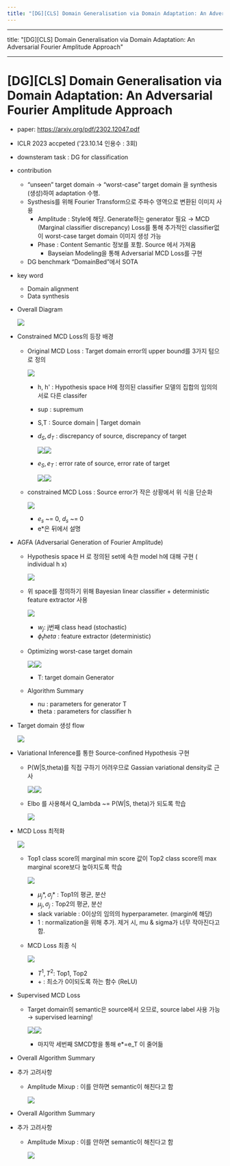 ```yaml
---
title: "[DG][CLS] Domain Generalisation via Domain Adaptation: An Adversarial Fourier Amplitude Approach"
---
```

---
title: "[DG][CLS] Domain Generalisation via Domain Adaptation: An Adversarial Fourier Amplitude Approach"

---

# [DG][CLS] Domain Generalisation via Domain Adaptation: An Adversarial Fourier Amplitude Approach

- paper: https://arxiv.org/pdf/2302.12047.pdf

- ICLR 2023 accpeted ('23.10.14 인용수 : 3회)

- downsteram task : DG for classification

- contribution

  - “unseen” target domain → “worst-case” target domain 을 synthesis (생성)하여 adaptation 수행.
  - Systhesis를 위해 Fourier Transform으로 주파수 영역으로 변환된 이미지 사용
    - Amplitude : Style에 해당.  Generate하는 generator 필요 → MCD (Marginal classifier discrepancy) Loss를 통해 추가적인 classifier없이  worst-case target domain 이미지 생성 가능
    - Phase : Content Semantic 정보를 포함. Source 에서 가져옴
      - Bayseian Modeling을 통해 Adversarial MCD Loss를 구현
  - DG benchmark “DomainBed”에서 SOTA

- key word

  - Domain alignment
  - Data synthesis

- Overall Diagram

  ![](../images/2023-12-16/%EC%8A%A4%ED%81%AC%EB%A6%B0%EC%83%B7%202023-12-16%2023-00-02.png)

- Constrained MCD Loss의 등장 배경

  - Original MCD Loss : Target domain error의 upper bound를 3가지 텀으로 정의

    ![](../images/2023-12-16/%EC%8A%A4%ED%81%AC%EB%A6%B0%EC%83%B7%202023-12-16%2023-00-24.png)

    - h, h' : Hypothesis space H에 정의된 classifier 모델의 집합의 임의의 서로 다른 classifer

    - sup : supremum

    - S,T : Source domain | Target domain

    - $d_S, d_T$ : discrepancy of source, discrepancy of target

      ![](../images/2023-12-16/%EC%8A%A4%ED%81%AC%EB%A6%B0%EC%83%B7%202023-12-16%2023-01-17.png)![](../images/2023-12-16/%EC%8A%A4%ED%81%AC%EB%A6%B0%EC%83%B7%202023-12-16%2023-01-41.png)

    - $e_S, e_T$ : error rate of source, error rate of target

      ![](../images/2023-12-16/%EC%8A%A4%ED%81%AC%EB%A6%B0%EC%83%B7%202023-12-16%2023-01-59.png)![](../images/2023-12-16/%EC%8A%A4%ED%81%AC%EB%A6%B0%EC%83%B7%202023-12-16%2023-02-14.png)

  - constrained MCD Loss : Source error가 작은 상황에서 위 식을 단순화

    ![](../images/2023-12-16/%EC%8A%A4%ED%81%AC%EB%A6%B0%EC%83%B7%202023-12-16%2023-02-32.png)

    - $e_s$ ~= 0, $d_s$ ~= 0
    - e*은 뒤에서 설명

- AGFA (Adversarial Generation of Fourier Amplitude) 

  - Hypothesis space H 로 정의된 set에 속한 model h에 대해 구현 ( individual h x)

    ![](../images/2023-12-16/%EC%8A%A4%ED%81%AC%EB%A6%B0%EC%83%B7%202023-12-16%2023-03-01.png)

  - 위 space를 정의하기 위해 Bayesian linear classifier + deterministic feature extractor 사용

    ![](../images/2023-12-16/%EC%8A%A4%ED%81%AC%EB%A6%B0%EC%83%B7%202023-12-16%2023-03-25.png)

    - $w_j$: j번째 class head (stochastic)
    - $\phi_theta$ : feature extractor (deterministic)

  - Optimizing worst-case target domain

    ![](../images/2023-12-16/%EC%8A%A4%ED%81%AC%EB%A6%B0%EC%83%B7%202023-12-16%2023-04-22.png)![](../images/2023-12-16/%EC%8A%A4%ED%81%AC%EB%A6%B0%EC%83%B7%202023-12-16%2023-04-44.png)

    - T: target domain Generator

  - Algorithm Summary

    - nu : parameters for generator T
    - theta : parameters for classifier h

- Target domain 생성 flow

  ![](../images/2023-12-16/%EC%8A%A4%ED%81%AC%EB%A6%B0%EC%83%B7%202023-12-16%2023-05-05.png)

- Variational Inference를 통한 Source-confined Hypothesis 구현

  - P(W|S,theta)를 직접 구하기 어려우므로 Gassian variational density로 근사

    ![](../images/2023-12-16/%EC%8A%A4%ED%81%AC%EB%A6%B0%EC%83%B7%202023-12-16%2023-05-20.png)![](../images/2023-12-16/%EC%8A%A4%ED%81%AC%EB%A6%B0%EC%83%B7%202023-12-16%2023-05-38.png)

  - Elbo 를 사용해서 Q_lambda ~= P(W|S, theta)가 되도록 학습

    ![](../images/2023-12-16/%EC%8A%A4%ED%81%AC%EB%A6%B0%EC%83%B7%202023-12-16%2023-06-01.png)

- MCD Loss 최적화

  ![](../images/2023-12-16/%EC%8A%A4%ED%81%AC%EB%A6%B0%EC%83%B7%202023-12-16%2023-06-39.png)

  - Top1 class score의 marginal min score 값이 Top2 class score의 max marginal score보다 높아지도록 학습

    ![](../images/2023-12-16/%EC%8A%A4%ED%81%AC%EB%A6%B0%EC%83%B7%202023-12-16%2023-06-53.png)

    - $\mu_j*, \sigma_j*$ : Top1의 평균, 분산
    - $\mu_j, \sigma_j$ : Top2의 평균, 분산
    - slack variable : 0이상의 임의의 hyperparameter. (margin에 해당)
    - 1 : normalization을 위해 추가. 제거 시, mu & sigma가 너무 작아진다고 함.

  - MCD Loss 최종 식

    ![](../images/2023-12-16/%EC%8A%A4%ED%81%AC%EB%A6%B0%EC%83%B7%202023-12-16%2023-07-50.png)

    - $T^1, T^2$: Top1, Top2
    - \+ : 최소가 0이되도록 하는 함수 (ReLU)

- Supervised MCD Loss

  - Target domain의 semantic은 source에서 오므로, source label 사용 가능 → supervised learning!

    ![](../images/2023-12-16/%EC%8A%A4%ED%81%AC%EB%A6%B0%EC%83%B7%202023-12-16%2023-08-07.png)![](../images/2023-12-16/%EC%8A%A4%ED%81%AC%EB%A6%B0%EC%83%B7%202023-12-16%2023-08-27.png)

    - 마지막 세번째 SMCD항을 통해 e*=e_T 이 줄어듦

    

- Overall Algorithm Summary

- 추가 고려사항

  - Amplitude Mixup : 이를 안하면 semantic이 해친다고 함

    ![](../images/2023-12-16/%EC%8A%A4%ED%81%AC%EB%A6%B0%EC%83%B7%202023-12-16%2023-08-46.png)

- Overall Algorithm Summary

- 추가 고려사항

  - Amplitude Mixup : 이를 안하면 semantic이 해친다고 함

    ![](../images/2023-12-15/%EC%8A%A4%ED%81%AC%EB%A6%B0%EC%83%B7%202023-12-16%2023-08-46.png)

